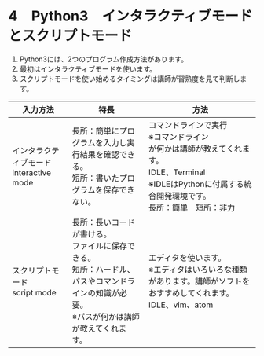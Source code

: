 # 4　Python3　インタラクティブモードとスクリプトモード

1. Python3には、2つのプログラム作成方法があります。
1. 最初はインタラクティブモードを使います。
1. スクリプトモードを使い始めるタイミングは講師が習熟度を見て判断します。

|入力方法|特長|方法|
|---|---|---|
|インタラクティブモード<br>interactive mode|長所：簡単にプログラムを入力し実行結果を確認できる。<br>短所：書いたプログラムを保存できない。|コマンドラインで実行<br>※コマンドライン<br>が何かは講師が教えてくれます。<br>IDLE、Terminal<br>※IDLEはPythonに付属する統合開発環境です。<br>長所：簡単　短所：非力|
|スクリプトモード<br>script mode|長所：長いコードが書ける。<br>ファイルに保存できる。<br>短所：ハードル、パスやコマンドラインの知識が必要。<br>※パスが何かは講師が教えてくれます。|エディタを使います。<br>※エディタはいろいろな種類があります。講師がソフトをおすすめしてくれます。<br>IDLE、vim、atom|

